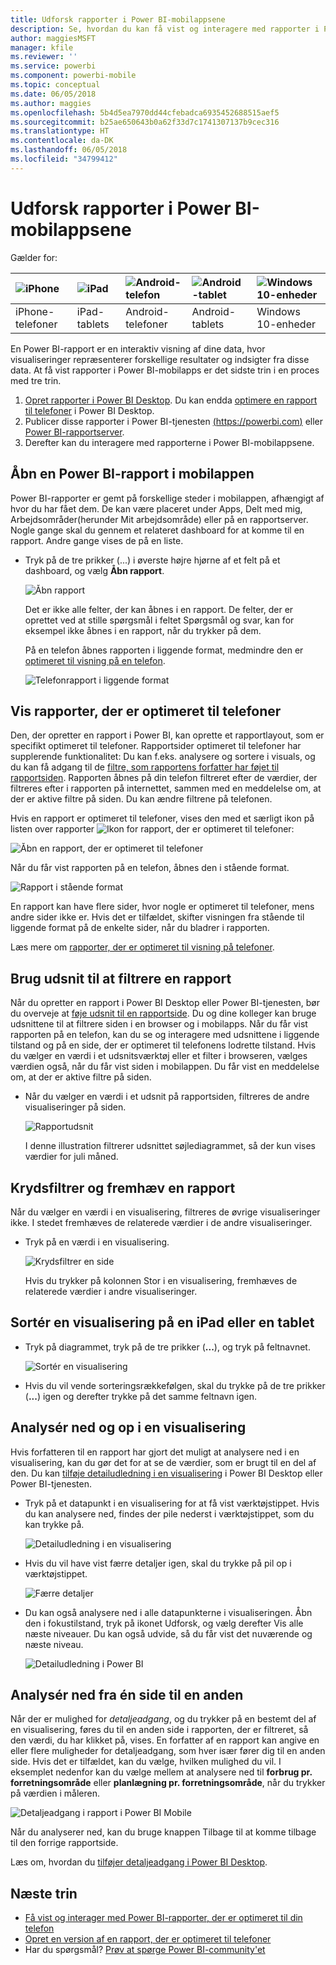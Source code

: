 ```yaml
---
title: Udforsk rapporter i Power BI-mobilappsene
description: Se, hvordan du kan få vist og interagere med rapporter i Power BI-mobilappsene på din telefon eller tablet. Du kan oprette rapporter i Power BI-tjenesten eller Power BI Desktop og derefter interagere med dem i mobilappsene.
author: maggiesMSFT
manager: kfile
ms.reviewer: ''
ms.service: powerbi
ms.component: powerbi-mobile
ms.topic: conceptual
ms.date: 06/05/2018
ms.author: maggies
ms.openlocfilehash: 5b4d5ea7970dd44cfebadca6935452688515aef5
ms.sourcegitcommit: b25ae650643b0a62f33d7c1741307137b9cec316
ms.translationtype: HT
ms.contentlocale: da-DK
ms.lasthandoff: 06/05/2018
ms.locfileid: "34799412"
---
```

# <a name="explore-reports-in-the-power-bi-mobile-apps"></a>Udforsk rapporter i Power BI-mobilappsene
Gælder for:

| ![iPhone](media/mobile-reports-in-the-mobile-apps/ios-logo-40-px.png) | ![iPad](media/mobile-reports-in-the-mobile-apps/ios-logo-40-px.png) | ![Android-telefon](media/mobile-reports-in-the-mobile-apps/android-logo-40-px.png) | ![Android-tablet](media/mobile-reports-in-the-mobile-apps/android-logo-40-px.png) | ![Windows 10-enheder](media/mobile-reports-in-the-mobile-apps/win-10-logo-40-px.png) |
|:--- |:--- |:--- |:--- |:--- |
| iPhone-telefoner |iPad-tablets |Android-telefoner |Android-tablets |Windows 10-enheder |

En Power BI-rapport er en interaktiv visning af dine data, hvor visualiseringer repræsenterer forskellige resultater og indsigter fra disse data. At få vist rapporter i Power BI-mobilapps er det sidste trin i en proces med tre trin.

1. [Opret rapporter i Power BI Desktop](desktop-report-view.md). Du kan endda [optimere en rapport til telefoner](mobile-apps-view-phone-report.md) i Power BI Desktop. 
2. Publicer disse rapporter i Power BI-tjenesten [(https://powerbi.com)](https://powerbi.com) eller [Power BI-rapportserver](report-server/get-started.md).  
3. Derefter kan du interagere med rapporterne i Power BI-mobilappsene.

## <a name="open-a-power-bi-report-in-the-mobile-app"></a>Åbn en Power BI-rapport i mobilappen
Power BI-rapporter er gemt på forskellige steder i mobilappen, afhængigt af hvor du har fået dem. De kan være placeret under Apps, Delt med mig, Arbejdsområder(herunder Mit arbejdsområde) eller på en rapportserver. Nogle gange skal du gennem et relateret dashboard for at komme til en rapport. Andre gange vises de på en liste.

* Tryk på de tre prikker (...) i øverste højre hjørne af et felt på et dashboard, og vælg **Åbn rapport**.
  
  ![Åbn rapport](media/mobile-reports-in-the-mobile-apps/power-bi-android-open-report-tile.png)
  
  Det er ikke alle felter, der kan åbnes i en rapport. De felter, der er oprettet ved at stille spørgsmål i feltet Spørgsmål og svar, kan for eksempel ikke åbnes i en rapport, når du trykker på dem. 
  
  På en telefon åbnes rapporten i liggende format, medmindre den er [optimeret til visning på en telefon](mobile-reports-in-the-mobile-apps.md#view-reports-optimized-for-phones).
  
  ![Telefonrapport i liggende format](media/mobile-reports-in-the-mobile-apps/power-bi-iphone-report-landscape.png)

## <a name="view-reports-optimized-for-phones"></a>Vis rapporter, der er optimeret til telefoner
Den, der opretter en rapport i Power BI, kan oprette et rapportlayout, som er specifikt optimeret til telefoner. Rapportsider optimeret til telefoner har supplerende funktionalitet: Du kan f.eks. analysere og sortere i visuals, og du kan få adgang til de [filtre, som rapportens forfatter har føjet til rapportsiden](mobile-apps-view-phone-report.md#filter-the-report-page-on-a-phone). Rapporten åbnes på din telefon filtreret efter de værdier, der filtreres efter i rapporten på internettet, sammen med en meddelelse om, at der er aktive filtre på siden. Du kan ændre filtrene på telefonen.

Hvis en rapport er optimeret til telefoner, vises den med et særligt ikon på listen over rapporter ![Ikon for rapport, der er optimeret til telefoner](media/mobile-reports-in-the-mobile-apps/power-bi-phone-report-icon.png):

![Åbn en rapport, der er optimeret til telefoner](media/mobile-reports-in-the-mobile-apps/power-bi-android-phone-report.png)

Når du får vist rapporten på en telefon, åbnes den i stående format.

![Rapport i stående format](media/mobile-reports-in-the-mobile-apps/07-power-bi-phone-report-portrait.png)

 En rapport kan have flere sider, hvor nogle er optimeret til telefoner, mens andre sider ikke er. Hvis det er tilfældet, skifter visningen fra stående til liggende format på de enkelte sider, når du bladrer i rapporten.

Læs mere om [rapporter, der er optimeret til visning på telefoner](mobile-apps-view-phone-report.md).

## <a name="use-slicers-to-filter-a-report"></a>Brug udsnit til at filtrere en rapport
Når du opretter en rapport i Power BI Desktop eller Power BI-tjenesten, bør du overveje at [føje udsnit til en rapportside](power-bi-visualization-slicers.md). Du og dine kolleger kan bruge udsnittene til at filtrere siden i en browser og i mobilapps. Når du får vist rapporten på en telefon, kan du se og interagere med udsnittene i liggende tilstand og på en side, der er optimeret til telefonens lodrette tilstand. Hvis du vælger en værdi i et udsnitsværktøj eller et filter i browseren, vælges værdien også, når du får vist siden i mobilappen. Du får vist en meddelelse om, at der er aktive filtre på siden.  

* Når du vælger en værdi i et udsnit på rapportsiden, filtreres de andre visualiseringer på siden.
  
  ![Rapportudsnit](media/mobile-reports-in-the-mobile-apps/power-bi-android-tablet-report-slicer.png)
  
  I denne illustration filtrerer udsnittet søjlediagrammet, så der kun vises værdier for juli måned.

## <a name="cross-filter-and-highlight-a-report"></a>Krydsfiltrer og fremhæv en rapport
Når du vælger en værdi i en visualisering, filtreres de øvrige visualiseringer ikke. I stedet fremhæves de relaterede værdier i de andre visualiseringer.

* Tryk på en værdi i en visualisering.
  
  ![Krydsfiltrer en side](media/mobile-reports-in-the-mobile-apps/power-bi-android-tablet-report-highlight.png)
  
  Hvis du trykker på kolonnen Stor i en visualisering, fremhæves de relaterede værdier i andre visualiseringer. 

## <a name="sort-a-visual-on-an-ipad-or-a-tablet"></a>Sortér en visualisering på en iPad eller en tablet
* Tryk på diagrammet, tryk på de tre prikker (**...**), og tryk på feltnavnet.
  
   ![Sortér en visualisering](media/mobile-reports-in-the-mobile-apps/power-bi-android-tablet-report-sort.png)
* Hvis du vil vende sorteringsrækkefølgen, skal du trykke på de tre prikker (**...**) igen og derefter trykke på det samme feltnavn igen.

## <a name="drill-down-and-up-in-a-visual"></a>Analysér ned og op i en visualisering
Hvis forfatteren til en rapport har gjort det muligt at analysere ned i en visualisering, kan du gør det for at se de værdier, som er brugt til en del af den. Du kan [tilføje detailudledning i en visualisering](power-bi-visualization-drill-down.md) i Power BI Desktop eller Power BI-tjenesten. 

* Tryk på et datapunkt i en visualisering for at få vist værktøjstippet. Hvis du kan analysere ned, findes der pile nederst i værktøjstippet, som du kan trykke på. 
  
  ![Detailudledning i en visualisering](media/mobile-reports-in-the-mobile-apps/power-bi-mobile-drill-down-tooltip.png)

* Hvis du vil have vist færre detaljer igen, skal du trykke på pil op i værktøjstippet.
  
  ![Færre detaljer](media/mobile-reports-in-the-mobile-apps/power-bi-mobile-drill-up-tooltip.png)

* Du kan også analysere ned i alle datapunkterne i visualiseringen. Åbn den i fokustilstand, tryk på ikonet Udforsk, og vælg derefter Vis alle næste niveauer. Du kan også udvide, så du får vist det nuværende og næste niveau.

   ![Detailudledning i Power BI](media/mobile-reports-in-the-mobile-apps/power-bi-drill-down-all.png)

## <a name="drill-through-from-one-page-to-another"></a>Analysér ned fra én side til en anden

Når der er mulighed for *detaljeadgang*, og du trykker på en bestemt del af en visualisering, føres du til en anden side i rapporten, der er filtreret, så den værdi, du har klikket på, vises. En forfatter af en rapport kan angive en eller flere muligheder for detaljeadgang, som hver især fører dig til en anden side. Hvis det er tilfældet, kan du vælge, hvilken mulighed du vil. I eksemplet nedenfor kan du vælge mellem at analysere ned til **forbrug pr. forretningsområde** eller **planlægning pr. forretningsområde**, når du trykker på værdien i måleren.

![Detaljeadgang i rapport i Power BI Mobile](media/mobile-reports-in-the-mobile-apps/power-bi-mobile-drill-through-it-spent-report.png)

Når du analyserer ned, kan du bruge knappen Tilbage til at komme tilbage til den forrige rapportside.

Læs om, hvordan du [tilføjer detaljeadgang i Power BI Desktop](desktop-drillthrough.md).

## <a name="next-steps"></a>Næste trin
* [Få vist og interager med Power BI-rapporter, der er optimeret til din telefon](mobile-apps-view-phone-report.md)
* [Opret en version af en rapport, der er optimeret til telefoner](desktop-create-phone-report.md)
* Har du spørgsmål? [Prøv at spørge Power BI-community'et](http://community.powerbi.com/)

